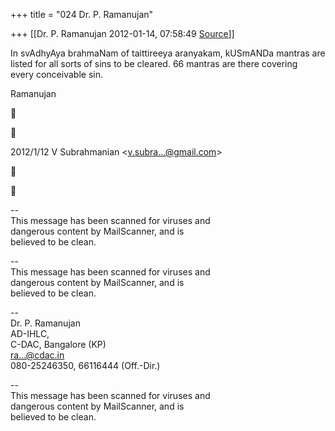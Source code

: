 +++
title = "024 Dr. P. Ramanujan"

+++
[[Dr. P. Ramanujan	2012-01-14, 07:58:49 [Source](https://groups.google.com/g/bvparishat/c/zG4bZubyrCA)]]



In svAdhyAya brahmaNam of taittireeya aranyakam, kUSmANDa mantras are  
listed for all sorts of sins to be cleared. 66 mantras are there covering  
every conceivable sin.

Ramanujan





  
2012/1/12 V Subrahmanian \<[v.subra...@gmail.com]()\>





--  
This message has been scanned for viruses and  
dangerous content by MailScanner, and is  
believed to be clean.

  
--  
This message has been scanned for viruses and  
dangerous content by MailScanner, and is  
believed to be clean.

--  
Dr. P. Ramanujan  
AD-IHLC,  
C-DAC, Bangalore (KP)  
[ra...@cdac.in]()  
080-25246350, 66116444 (Off.-Dir.)

--  
This message has been scanned for viruses and  
dangerous content by MailScanner, and is  
believed to be clean.

